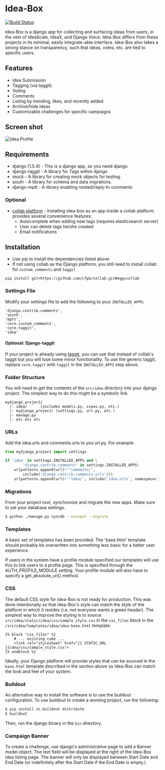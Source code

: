 # Idea-Box

[![Build Status](https://travis-ci.org/cfpb/idea-box.svg?branch=master)](https://travis-ci.org/cfpb/idea-box)

Idea-Box is a django app for collecting and surfacing ideas from users, in the vein of
IdeaScale, IdeaX, and Django Voice. Idea-Box differs from these projects in its minimal,
easily integrate-able interface. Idea-Box also takes a strong stance on transparency,
such that ideas, votes, etc. are tied to specific users.

## Features
* Idea Submission
* Tagging (via taggit)
* Voting
* Comments
* Listing by trending, likes, and recently added
* Archive/hide ideas
* Customizable challenges for specific campaigns

## Screen shot

![Idea Profile](https://raw.github.com/cfpb/idea-box/master/doc/images/profile.png)

## Requirements
* django (1.5.4) - This is a django app, so you need django.
* django-taggit - A library for Tags within django
* mock - A library for creating mock objects for testing. 
* south - A library for schema and data migrations.
* django-mptt - A library enabling nested/reply-to comments

### Optional
* [collab platform](http://github.com/cfpb/collab) - Installing idea-box as an app inside a collab platform provides several convenience features:
  * Autocomplete when adding new tags (requires elasticsearch server)
  * User can delete tags he/she created
  * Email notifications


## Installation

* Use pip to install the dependencies listed above
* If not using collab as the Django platform, you still need to install collab for `custom_comments` and `taggit`

```
pip install git+https://github.com/cfpb/collab.git#egg=collab
```

### Settings File
Modify your settings file to add the following to your `INSTALLED_APPS`:
```
'django.contrib.comments',
'south',
'mptt',
'core.custom_comments',
'core.taggit',
'idea'
```

#### Optional: Django-taggit

If your project is already using [taggit](https://github.com/alex/django-taggit), you can use that instead of collab's taggit but you will lose some minor functionality.  To use the generic taggit, replace `core.taggit` with `taggit` in the `INSTALLED_APPS` step above.

### Folder Structure

You will need to get the contents of the ```src/idea``` directory into
your django project. The simplest way to do this might be a symbolic
link.

```
mydjango_project/
  |- idea/      (includes models.py, views.py, etc.)
  |- mydjango_project/ (settings.py, url.py, etc.)
  |- manage.py
  |- etc etc etc
```

### URLs

Add the idea.urls and comments.urls to you url.py. For 
example:

```python
from mydjango_project import settings

if 'idea' in settings.INSTALLED_APPS and \
        'django.contrib.comments' in settings.INSTALLED_APPS:
    urlpatterns.append(url(r'^comments/',
        include('django.contrib.comments.urls')))
    urlpatterns.append(url(r'^idea/', include('idea.urls', namespace='idea')))
```


### Migrations

From your project root, synchronize and migrate the new apps.  Make sure to set your database settings.

```bash
$ python ./manage.py syncdb --noinput --migrate
```

### Templates

A basic set of templates has been provided. The 'base.html' template should
probably be overwritten into something less basic for a better user experience. 

If users in the system have a profile module specified our templates will use
this to link users to a profile page.  This is specified through the
AUTH_PROFILE_MODULE setting. Your profile module will also have to specify a
get_absolute_url() method.

### CSS

The default CSS style for Idea-Box is not ready for production.  This was done
intentionally so that Idea-Box's style can match the style of the platform in
which it resides (i.e. not everyone wants a green header).  The simplest way to
improve the styling is to source `src/idea/static/idea/css/sample_style.css`
in the `css_files` block in the `/src/idea/templates/idea/idea-base.html` template:

```
{% block "css_files" %}
    # ... existing code ...
    <link rel="stylesheet" href="{{ STATIC_URL }}idea/css/sample_style.css">
{% endblock %}
```

Ideally, your Django platform will provide styles that can be sourced in the
`base.html` template described in the section above so Idea-Box can match the
look and feel of your system.


### Buildout
An alternative way to install the software is to use the buildout configuration.
To use buildout to create a working project, run the following:
```bash
$ pip install zc.buildout distribute
$ buildout
```
Then, run the django binary in the ```bin``` directory.

### Campaign Banner

To create a challenge, use django's administrative page to add a Banner model object. The
text field will be displayed at the right of the Idea-Box idea listing page. The banner
will only be displayed between Start Date and End Date (or indefinitely after the Start
Date if the End Date is empty.)
